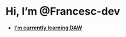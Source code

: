 # Hi, I’m @Francesc-dev
- [**I’m currently learning DAW**](https://youtu.be/dQw4w9WgXcQ?si=Fuwsny-jj3wSUw9S)


<!---
Francesc-dev/Francesc-dev is a ✨ special ✨ repository because its `README.md` (this file) appears on your GitHub profile.
You can click the Preview link to take a look at your changes.
--->
